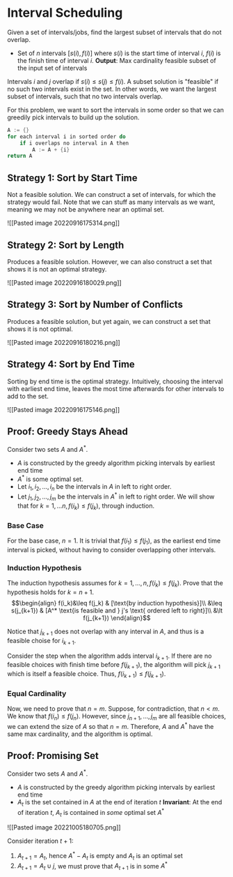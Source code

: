 # Interval Scheduling
Given a set of intervals/jobs, find the largest subset of intervals that do not overlap.
* Set of $n$ intervals $[s(i), f(i)]$ where $s(i)$ is the start time of interval $i$, $f(i)$ is the finish time of interval $i$.
**Output**: Max cardinality feasible subset of the input set of intervals

Intervals $i$ and $j$ overlap if $s(i) \leq s(j) \leq f(i)$. A subset solution is "feasible" if no such two intervals exist in the set. In other words, we want the largest subset of intervals, such that no two intervals overlap.

For this problem, we want to sort the intervals in some order so that we can greedily pick intervals to build up the solution.

```c
A := {}
for each interval i in sorted order do
	if i overlaps no interval in A then
		A := A + {i}
return A
```

## Strategy 1: Sort by Start Time
Not a feasible solution. We can construct a set of intervals, for which the strategy would fail. Note that we can stuff as many intervals as we want, meaning we may not be anywhere near an optimal set.

![[Pasted image 20220916175314.png]]

## Strategy 2: Sort by Length
Produces a feasible solution. However, we can also construct a set that shows it is not an optimal strategy.

![[Pasted image 20220916180029.png]]

## Strategy 3: Sort by Number of Conflicts
Produces a feasible solution, but yet again, we can construct a set that shows it is not optimal.

![[Pasted image 20220916180216.png]]

## Strategy 4: Sort by End Time
Sorting by end time is the optimal strategy. Intuitively, choosing the interval with earliest end time, leaves the most time afterwards for other intervals to add to the set.

![[Pasted image 20220916175146.png]]

## Proof: Greedy Stays Ahead
Consider two sets $A$ and $A^*$.
* $A$ is constructed by the greedy algorithm picking intervals by earliest end time
* $A^*$ is some optimal set.
* Let $i_1, i_2,\dots , i_n$ be the intervals in $A$ in left to right order.
* Let $j_1, j_2,\dots , j_m$ be the intervals in $A^*$ in left to right order.
We will show that for $k=1,\dots n, f(i_k) \leq f(j_k)$, through induction.

### Base Case
For the base case, $n=1$. It is trivial that $f(i_1) \leq f(j_1)$, as the earliest end time interval is picked, without having to consider overlapping other intervals.

### Induction Hypothesis
The induction hypothesis assumes for $k=1,\dots,n, f(i_k) \leq f(j_k)$. Prove that the hypothesis holds for $k=n+1$.
$$\begin{align}
f(i_k)&\leq f(j_k) & [\text{by induction hypothesis}]\\
&\leq s(j_{k+1}) & [A^* \text{is feasible and } j's \text{ ordered left to right}]\\
&\lt f(j_{k+1})
\end{align}$$

Notice that $j_{k+1}$ does not overlap with any interval in $A$, and thus is a feasible choise for $i_{k+1}$.

Consider the step when the algorithm adds interval $i_{k+1}$. If there are no feasible choices with finish time before $f(j_{k+1})$, the algorithm will pick $j_{k+1}$ which is itself a feasible choice. Thus, $f(i_{k+1}) \leq f(j_{k+1})$.

### Equal Cardinality
Now, we need to prove that $n=m$. Suppose, for contradiction, that $n \lt m$. We know that $f(i_n) \leq f(j_n)$. However, since $j_{n+1},\dots,j_m$ are all feasible choices, we can extend the size of $A$ so that $n=m$. Therefore, $A$ and $A^*$ have the same max cardinality, and the algorithm is optimal.

## Proof: Promising Set
Consider two sets $A$ and $A^*$.
* $A$ is constructed by the greedy algorithm picking intervals by earliest end time
* $A_t$ is the set contained in $A$ at the end of iteration $t$
**Invariant**: At the end of iteration $t$, $A_t$ is contained in *some* optimal set $A^*$

![[Pasted image 20221005180705.png]]

Consider iteration $t+1$:
1. $A_{t+1}=A_t$, hence $A^*-A_t$ is empty and $A_t$ is an optimal set
2. $A_{t+1}=A_t \cup j$, we must prove that $A_{t+1}$ is in some $A^*$
